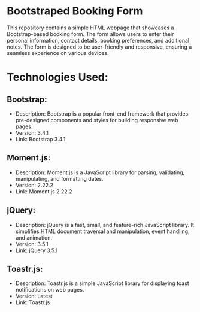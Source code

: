 # Bootstraped Booking Form

This repository contains a simple HTML webpage that showcases a Bootstrap-based booking form. The form allows users to enter their personal information, contact details, booking preferences, and additional notes. The form is designed to be user-friendly and responsive, ensuring a seamless experience on various devices.

# Technologies Used:
## Bootstrap:

- Description: Bootstrap is a popular front-end framework that provides pre-designed components and styles for building responsive web pages.
- Version: 3.4.1
- Link: Bootstrap 3.4.1

## Moment.js:

- Description: Moment.js is a JavaScript library for parsing, validating, manipulating, and formatting dates.
- Version: 2.22.2
- Link: Moment.js 2.22.2

## jQuery:

- Description: jQuery is a fast, small, and feature-rich JavaScript library. It simplifies HTML document traversal and manipulation, event handling, and animation.
- Version: 3.5.1
- Link: jQuery 3.5.1
## Toastr.js:

- Description: Toastr.js is a simple JavaScript library for displaying toast notifications on web pages.
- Version: Latest
- Link: Toastr.js
